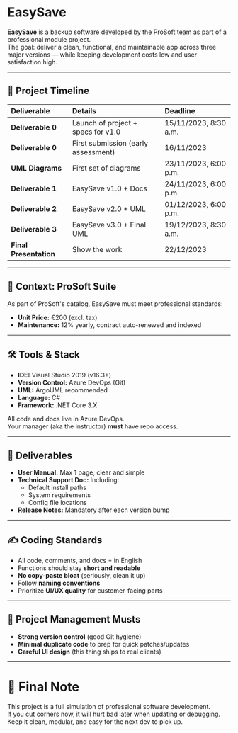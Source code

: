 # EasySave

**EasySave** is a backup software developed by the ProSoft team as part of a professional module project.  
The goal: deliver a clean, functional, and maintainable app across three major versions — while keeping development costs low and user satisfaction high.

---

## 📅 Project Timeline

| Deliverable | Details | Deadline |
|:---|:---|:---|
| **Deliverable 0** | Launch of project + specs for v1.0 | 15/11/2023, 8:30 a.m. |
| **Deliverable 0** | First submission (early assessment) | 16/11/2023 |
| **UML Diagrams** | First set of diagrams | 23/11/2023, 6:00 p.m. |
| **Deliverable 1** | EasySave v1.0 + Docs | 24/11/2023, 6:00 p.m. |
| **Deliverable 2** | EasySave v2.0 + UML | 01/12/2023, 6:00 p.m. |
| **Deliverable 3** | EasySave v3.0 + Final UML | 19/12/2023, 8:30 a.m. |
| **Final Presentation** | Show the work | 22/12/2023 |

---

## 🏢 Context: ProSoft Suite

As part of ProSoft's catalog, EasySave must meet professional standards:

- **Unit Price:** €200 (excl. tax)
- **Maintenance:** 12% yearly, contract auto-renewed and indexed

---

## 🛠 Tools & Stack

- **IDE:** Visual Studio 2019 (v16.3+)
- **Version Control:** Azure DevOps (Git)
- **UML:** ArgoUML recommended
- **Language:** C#
- **Framework:** .NET Core 3.X

All code and docs live in Azure DevOps.  
Your manager (aka the instructor) **must** have repo access.

---

## 📄 Deliverables

- **User Manual:** Max 1 page, clear and simple
- **Technical Support Doc:** Including:
  - Default install paths
  - System requirements
  - Config file locations
- **Release Notes:** Mandatory after each version bump

---

## ✍️ Coding Standards

- All code, comments, and docs = in English
- Functions should stay **short and readable**
- **No copy-paste bloat** (seriously, clean it up)
- Follow **naming conventions**
- Prioritize **UI/UX quality** for customer-facing parts

---

## 🚀 Project Management Musts

- **Strong version control** (good Git hygiene)
- **Minimal duplicate code** to prep for quick patches/updates
- **Careful UI design** (this thing ships to real clients)

---

# 📢 Final Note

This project is a full simulation of professional software development.  
If you cut corners now, it will hurt bad later when updating or debugging.  
Keep it clean, modular, and easy for the next dev to pick up.
